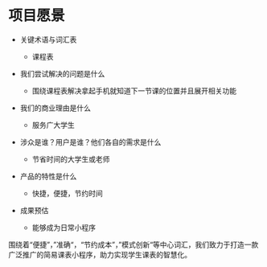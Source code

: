 # 项目愿景

- 关键术语与词汇表

  - 课程表
- 我们尝试解决的问题是什么
  - 围绕课程表解决拿起手机就知道下一节课的位置并且展开相关功能
- 我们的商业理由是什么
  - 服务广大学生
- 涉众是谁？用户是谁？他们各自的需求是什么
  - 节省时间的大学生或老师
- 产品的特性是什么
  - 快捷，便捷，节约时间
- 成果预估
  - 能够成为日常小程序


围绕着“便捷”，”准确“，“节约成本”，”模式创新“等中心词汇，我们致力于打造一款广泛推广的简易课表小程序，助力实现学生课表的智慧化。